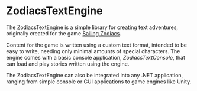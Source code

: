 # ZodiacsTextEngine

The ZodiacsTextEngine is a simple library for creating text adventures, originally created for the game [Sailing Zodiacs](https://dukeofoool.itch.io/sailing-zodiacs).

Content for the game is written using a custom text format, intended to be easy to write, needing only minimal amounts of special characters. The engine comes with a basic console application, *ZodiacsTextConsole*, that can load and play stories written using the engine.

The ZodiacsTextEngine can also be integrated into any .NET application, ranging from simple console or GUI applications to game engines like Unity.
